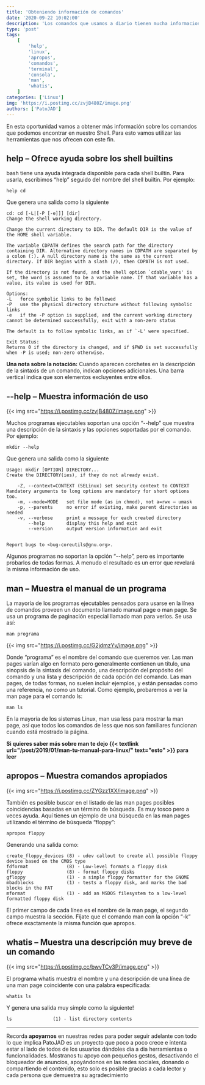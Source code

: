 ```yaml
---
title: 'Obteniendo información de comandos'
date: '2020-09-22 10:02:00'
description: 'Los comandos que usamos a diario tienen mucha informacion y vamos a ver como encontrarla'
type: 'post'
tags:
    [
        'help',
        'linux',
        'apropos',
        'comandos',
        'terminal',
        'consola',
        'man',
        'whatis',
    ]
categories: ['Linux']
img: 'https://i.postimg.cc/zvjB480Z/image.png'
authors: ['PatoJAD']
---
```


En esta oportunidad vamos a obtener más información sobre los comandos que podemos encontrar en nuestro Shell. Para esto vamos utilizar las herramientas que nos ofrecen con este fin.

## **help** – Ofrece ayuda sobre los shell builtins

bash tiene una ayuda integrada disponible para cada shell builtin. Para usarla, escribimos “help” seguido del nombre del shell builtin. Por ejemplo:

    help cd

Que genera una salida como la siguiente

    cd: cd [-L|[-P [-e]]] [dir]
    Change the shell working directory.

    Change the current directory to DIR. The default DIR is the value of the HOME shell variable.

    The variable CDPATH defines the search path for the directory containing DIR. Alternative directory names in CDPATH are separated by a colon (:). A null directory name is the same as the current directory. If DIR begins with a slash (/), then CDPATH is not used.

    If the directory is not found, and the shell option `cdable_vars' is set, the word is assumed to be a variable name. If that variable has a value, its value is used for DIR.

    Options:
    -L   force symbolic links to be followed
    -P   use the physical directory structure without following symbolic links
    -e   if the -P option is supplied, and the current working directory cannot be determined successfully, exit with a non-zero status

    The default is to follow symbolic links, as if `-L' were specified.

    Exit Status:
    Returns 0 if the directory is changed, and if $PWD is set successfully when -P is used; non-zero otherwise.

**Una nota sobre la notación:** Cuando aparecen corchetes en la descripción de la sintaxis de un comando, indican opciones adicionales. Una barra vertical indica que son elementos excluyentes entre ellos.

## **--help** – Muestra información de uso

{{< img src="https://i.postimg.cc/zvjB480Z/image.png" >}}

Muchos programas ejecutables soportan una opción “--help” que muestra una descripción de la sintaxis y las opciones soportadas por el comando. Por ejemplo:

    mkdir --help

Que genera una salida como la siguiente

    Usage: mkdir [OPTION] DIRECTORY...
    Create the DIRECTORY(ies), if they do not already exist.

        -Z, --context=CONTEXT (SELinux) set security context to CONTEXT Mandatory arguments to long options are mandatory for short options too.
        -m, --mode=MODE   set file mode (as in chmod), not a=rwx – umask
        -p, --parents     no error if existing, make parent directories as needed
        -v, --verbose     print a message for each created directory
            --help        display this help and exit
            --version     output version information and exit


    Report bugs to <bug-coreutils@gnu.org>.

Algunos programas no soportan la opción “--help”, pero es importante probarlos de todas formas. A menudo el resultado es un error que revelará la misma información de uso.

## **man** – Muestra el manual de un programa

La mayoría de los programas ejecutables pensados para usarse en la línea de comandos proveen un documento llamado manual page o man page. Se usa un programa de paginación especial llamado man para verlos. Se usa así:

    man programa

{{< img src="https://i.postimg.cc/G2jdmzYv/image.png" >}}

Donde “programa” es el nombre del comando que queremos ver. Las man pages varían algo en formato pero generalmente contienen un título, una sinopsis de la sintaxis del comando, una descripción del propósito del comando y una lista y descripción de cada opción del comando. Las man pages, de todas formas, no suelen incluir ejemplos, y están pensadas como una referencia, no como un tutorial. Como ejemplo, probaremos a ver la man page para el comando ls:

    man ls

En la mayoría de los sistemas Linux, man usa less para mostrar la man page, así que todos los comandos de less que nos son familiares funcionan cuando está mostrado la página.

**Si quieres saber más sobre man te dejo {{< textlink url="/post/2019/01/man-tu-manual-para-linux/" text="esto" >}} para leer**

## **apropos** – Muestra comandos apropiados

{{< img src="https://i.postimg.cc/ZYGzz1XX/image.png" >}}

También es posible buscar en el listado de las man pages posibles coincidencias basadas en un término de búsqueda. Es muy tosco pero a veces ayuda. Aquí tienes un ejemplo de una búsqueda en las man pages utilizando el término de búsqueda “floppy”:

    apropos floppy

Generando una salida como:

    create_floppy_devices (8) - udev callout to create all possible floppy device based on the CMOS type
    fdformat              (8) - Low-level formats a floppy disk
    floppy                (8) - format floppy disks
    gfloppy               (1) - a simple floppy formatter for the GNOME
    mbadblocks            (1) - tests a floppy disk, and marks the bad blocks in the FAT
    mformat               (1) - add an MSDOS filesystem to a low-level formatted floppy disk

El primer campo de cada línea es el nombre de la man page, el segundo campo muestra la sección. Fíjate que el comando man con la opción “-k” ofrece exactamente la misma función que apropos.

## **whatis** – Muestra una descripción muy breve de un comando

{{< img src="https://i.postimg.cc/bwvTCv3P/image.png" >}}

El programa whatis muestra el nombre y una descripción de una línea de una man page coincidente con una palabra especificada:

    whatis ls

Y genera una salida muy simple como la siguiente!

    ls               (1) - list directory contents

---

Recorda **apoyarnos** en nuestras redes para poder seguir adelante con todo lo que implica PatoJAD es un proyecto que poco a poco crece e intenta estar al lado de todos de los usuarios dándoles dia a dia herramientas o funcionalidades. Mostranos tu apoyo con pequeños gestos, desactivando el bloqueador de anuncios, apoyándonos en las redes sociales, donando o compartiendo el contenido, esto solo es posible gracias a cada lector y cada persona que demuestra su agradecimiento
